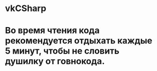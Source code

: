 # vkCSharp
# Во время чтения кода рекомендуется отдыхать каждые 5 минут, чтобы не словить душилку от говнокода.
